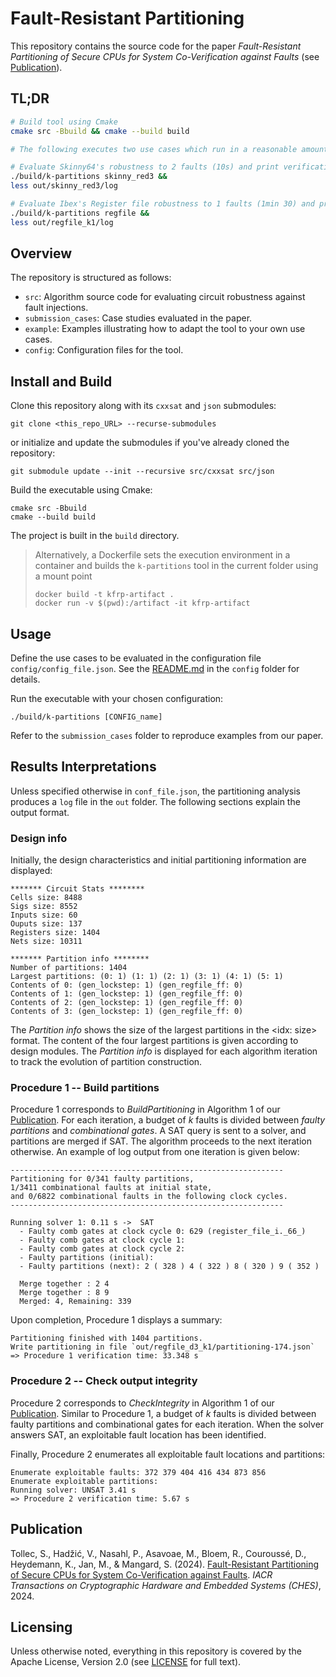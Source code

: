 # Fault-Resistant Partitioning

This repository contains the source code for the paper  *Fault-Resistant Partitioning of Secure CPUs for System Co-Verification against Faults* (see [Publication](#publication)).


## TL;DR

```sh
# Build tool using Cmake
cmake src -Bbuild && cmake --build build

# The following executes two use cases which run in a reasonable amount of time

# Evaluate Skinny64's robustness to 2 faults (10s) and print verification logs
./build/k-partitions skinny_red3 &&
less out/skinny_red3/log

# Evaluate Ibex's Register file robustness to 1 faults (1min 30) and print verification logs
./build/k-partitions regfile &&
less out/regfile_k1/log
```

## Overview
The repository is structured as follows:
- `src`: Algorithm source code for evaluating circuit robustness against fault injections.
- `submission_cases`: Case studies evaluated in the paper.
- `example`: Examples illustrating how to adapt the tool to your own use cases.
- `config`: Configuration files for the tool.


## Install and Build

Clone this repository along with its `cxxsat` and `json` submodules:
```
git clone <this_repo_URL> --recurse-submodules
```
or initialize and update the submodules if you've already cloned the repository:
```
git submodule update --init --recursive src/cxxsat src/json
```
Build the executable using Cmake:
```
cmake src -Bbuild
cmake --build build
```

The project is built in the `build` directory.

> Alternatively, a Dockerfile sets the execution environment in a container and builds the `k-partitions` tool in the current folder using a mount point
> ```
> docker build -t kfrp-artifact .
> docker run -v $(pwd):/artifact -it kfrp-artifact


## Usage

Define the use cases to be evaluated in the configuration file `config/config_file.json`. See the [README.md](./config/README.md) in the `config` folder for details.

Run the executable with your chosen configuration:
```
./build/k-partitions [CONFIG_name]
```

Refer to the `submission_cases` folder to reproduce examples from our paper.


## Results Interpretations

Unless specified otherwise in `conf_file.json`, the partitioning analysis produces a `log` file in the `out` folder.
The following sections explain the output format.

### Design info

Initially, the design characteristics and initial partitioning information are displayed:
```
******* Circuit Stats ********
Cells size: 8488
Sigs size: 8552
Inputs size: 60
Ouputs size: 137
Registers size: 1404
Nets size: 10311

******* Partition info ********
Number of partitions: 1404
Largest partitions: (0: 1) (1: 1) (2: 1) (3: 1) (4: 1) (5: 1)
Contents of 0: (gen_lockstep: 1) (gen_regfile_ff: 0)
Contents of 1: (gen_lockstep: 1) (gen_regfile_ff: 0)
Contents of 2: (gen_lockstep: 1) (gen_regfile_ff: 0)
Contents of 3: (gen_lockstep: 1) (gen_regfile_ff: 0)
```

The *Partition info* shows the size of the largest partitions in the <idx: size> format.
The content of the four largest partitions is given according to design modules.
The *Partition info* is displayed for each algorithm iteration to track the evolution of partition construction.


### Procedure 1 -- Build partitions

Procedure 1 corresponds to *BuildPartitioning* in Algorithm 1 of our [Publication](#publication).
For each iteration, a budget of *k* faults is divided between *faulty partitions* and *combinational gates*.
A SAT query is sent to a solver, and partitions are merged if SAT.
The algorithm proceeds to the next iteration otherwise.
An example of log output from one iteration is given below:

```
-------------------------------------------------------------
Partitioning for 0/341 faulty partitions,
1/3411 combinational faults at initial state,
and 0/6822 combinational faults in the following clock cycles.
-------------------------------------------------------------

Running solver 1: 0.11 s ->  SAT 
  - Faulty comb gates at clock cycle 0: 629 (register_file_i._66_) 
  - Faulty comb gates at clock cycle 1: 
  - Faulty comb gates at clock cycle 2: 
  - Faulty partitions (initial): 
  - Faulty partitions (next): 2 ( 328 ) 4 ( 322 ) 8 ( 320 ) 9 ( 352 )

  Merge together : 2 4
  Merge together : 8 9
  Merged: 4, Remaining: 339
```

Upon completion, Procedure 1 displays a summary:

```
Partitioning finished with 1404 partitions.
Write partitioning in file `out/regfile_d3_k1/partitioning-174.json`
=> Procedure 1 verification time: 33.348 s
```

### Procedure 2 -- Check output integrity

Procedure 2 corresponds to *CheckIntegrity* in Algorithm 1 of our [Publication](#publication).
Similar to Procedure 1, a budget of *k* faults is divided between faulty partitions and combinational gates for each iteration.
When the solver answers SAT, an exploitable fault location has been identified.

Finally, Procedure 2 enumerates all exploitable fault locations and partitions:
```
Enumerate exploitable faults: 372 379 404 416 434 873 856
Enumerate exploitable partitions: 
Running solver: UNSAT 3.41 s
=> Procedure 2 verification time: 5.67 s
```


## Publication
Tollec, S., Hadžić, V., Nasahl, P., Asavoae, M., Bloem, R., Couroussé, D., Heydemann, K., Jan, M., & Mangard, S. (2024). [Fault-Resistant Partitioning of Secure CPUs for System Co-Verification against Faults](https://eprint.iacr.org/2024/247.pdf).
*IACR Transactions on Cryptographic Hardware and Embedded Systems (CHES)*, 2024.


## Licensing
Unless otherwise noted, everything in this repository is covered by the Apache License, Version 2.0 (see [LICENSE](./LICENSE) for full text).
